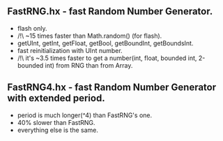 FastRNG.hx - fast Random Number Generator.
----------
  + flash only.
  + /!\ ~15 times faster than Math.random() (for flash).
  + getUInt, getInt, getFloat, getBool, getBoundInt, getBoundsInt.
  + fast reinitialization with UInt number.
  + /!\ it's ~3.5 times faster to get a number(int, float, bounded int, 2-bounded int) from RNG than from Array.

FastRNG4.hx - fast Random Number Generator with extended period.
-----------
  + period is much longer(^4) than FastRNG's one.
  + 40% slower than FastRNG.
  + everything else is the same.
